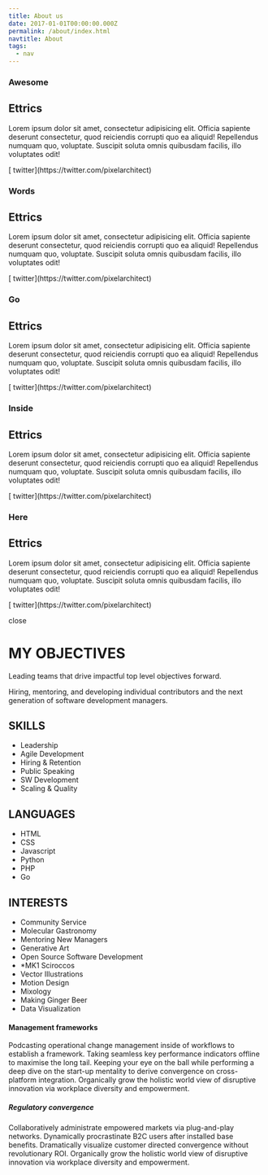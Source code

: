 ```yaml
---
title: About us
date: 2017-01-01T00:00:00.000Z
permalink: /about/index.html
navtitle: About
tags:
  - nav
---
```


<section class="strips">
<article class="strips__strip">
<div class="strip__content">
<h1 class="strip__title" data-name="Lorem">Awesome</h1>
<div class="strip__inner-text">
<h2>Ettrics</h2>
<p>Lorem ipsum dolor sit amet, consectetur adipisicing elit. Officia sapiente deserunt consectetur, quod reiciendis corrupti quo ea aliquid! Repellendus numquam quo, voluptate. Suscipit soluta omnis quibusdam facilis, illo voluptates odit!</p>
<p>[ twitter](https://twitter.com/pixelarchitect)</p>
</div>
</div>
</article>

<article class="strips__strip">
<div class="strip__content">
<h1 class="strip__title" data-name="Ipsum">Words</h1>
<div class="strip__inner-text">
<h2>Ettrics</h2>
<p>Lorem ipsum dolor sit amet, consectetur adipisicing elit. Officia sapiente deserunt consectetur, quod reiciendis corrupti quo ea aliquid! Repellendus numquam quo, voluptate. Suscipit soluta omnis quibusdam facilis, illo voluptates odit!</p>
<p>[ twitter](https://twitter.com/pixelarchitect)</p>
</div>
</div>
</article>

<article class="strips__strip">
<div class="strip__content">
<h1 class="strip__title" data-name="Dolor">Go</h1>
<div class="strip__inner-text">
<h2>Ettrics</h2>
<p>Lorem ipsum dolor sit amet, consectetur adipisicing elit. Officia sapiente deserunt consectetur, quod reiciendis corrupti quo ea aliquid! Repellendus numquam quo, voluptate. Suscipit soluta omnis quibusdam facilis, illo voluptates odit!</p>
<p>[ twitter](https://twitter.com/pixelarchitect)</p>
</div>
</div>
</article>

<article class="strips__strip">
<div class="strip__content">
<h1 class="strip__title" data-name="Sit">Inside</h1>
<div class="strip__inner-text">
<h2>Ettrics</h2>
<p>Lorem ipsum dolor sit amet, consectetur adipisicing elit. Officia sapiente deserunt consectetur, quod reiciendis corrupti quo ea aliquid! Repellendus numquam quo, voluptate. Suscipit soluta omnis quibusdam facilis, illo voluptates odit!</p>
<p>[ twitter](https://twitter.com/pixelarchitect)</p>
</div>
</div>
</article>

<article class="strips__strip">
<div class="strip__content">
<h1 class="strip__title" data-name="Amet">Here</h1>
<div class="strip__inner-text">
<h2>Ettrics</h2>
<p>Lorem ipsum dolor sit amet, consectetur adipisicing elit. Officia sapiente deserunt consectetur, quod reiciendis corrupti quo ea aliquid! Repellendus numquam quo, voluptate. Suscipit soluta omnis quibusdam facilis, illo voluptates odit!</p>
<p>[ twitter](https://twitter.com/pixelarchitect)</p>
</div>
</div>
</article>

<p class="fa fa-close strip__close">close</p>
</section>


# MY OBJECTIVES

Leading teams that drive impactful top level objectives forward.

Hiring, mentoring, and developing individual contributors and the next generation of software development managers.

## SKILLS

* Leadership
* Agile Development
* Hiring & Retention
* Public Speaking
* SW Development
* Scaling & Quality

## LANGUAGES

* HTML
* CSS 
* Javascript
* Python
* PHP
* Go

## INTERESTS

* Community Service
* Molecular Gastronomy 
* Mentoring New Managers
* Generative Art
* Open Source Software Development
* \*MK1 Sciroccos
* Vector Illustrations
* Motion Design
* Mixology
* Making Ginger Beer
* Data Visualization

#### Management frameworks

Podcasting operational change management inside of workflows to establish a framework. Taking seamless key performance indicators offline to maximise the long tail. Keeping your eye on the ball while performing a deep dive on the start-up mentality to derive convergence on cross-platform integration. Organically grow the holistic world view of disruptive innovation via workplace diversity and empowerment.

##### Regulatory convergence

Collaboratively administrate empowered markets via plug-and-play networks. Dynamically procrastinate B2C users after installed base benefits. Dramatically visualize customer directed convergence without revolutionary ROI. Organically grow the holistic world view of disruptive innovation via workplace diversity and empowerment.
